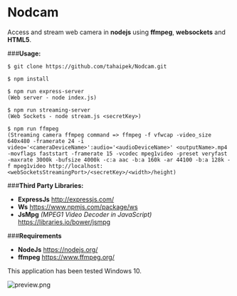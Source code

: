 # Nodcam
Access and stream web camera in **nodejs** using **ffmpeg**, **websockets** and **HTML5**.

###**Usage:**

```npm
$ git clone https://github.com/tahaipek/Nodcam.git

$ npm install

$ npm run express-server 
(Web server - node index.js)
	
$ npm run streaming-server 
(Web Sockets - node stream.js <secretKey>)
	
$ npm run ffmpeg 
(Streaming camera ffmpeg command => ffmpeg -f vfwcap -video_size 640x480 -framerate 24 -i video='<cameraDeviceName>':audio='<audioDeviceName>' <outputName>.mp4 -movflags faststart -framerate 15 -vcodec mpeg1video -preset veryfast -maxrate 3000k -bufsize 4000k -c:a aac -b:a 160k -ar 44100 -b:a 128k -f mpeg1video http://localhost:<webSocketsStreamingPort>/<secretKey>/<width>/height)
```


###**Third Party Libraries:**
  * **ExpressJs** http://expressjs.com/
  * **Ws** https://www.npmjs.com/package/ws
  *  **JsMpg** *(MPEG1 Video Decoder in JavaScript)* https://libraries.io/bower/jsmpg 

###**Requirements**
  * **NodeJs** https://nodejs.org/
  * **ffmpeg** https://www.ffmpeg.org/


This application has been tested Windows 10. 

![preview.png](https://raw.githubusercontent.com/tahaipek/Nodcam/master/preview.png)
